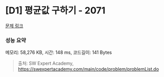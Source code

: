 # [D1] 평균값 구하기 - 2071 

[문제 링크](https://swexpertacademy.com/main/code/problem/problemDetail.do?contestProbId=AV5QRnJqA5cDFAUq) 

### 성능 요약

메모리: 58,276 KB, 시간: 148 ms, 코드길이: 141 Bytes



> 출처: SW Expert Academy, https://swexpertacademy.com/main/code/problem/problemList.do